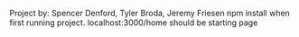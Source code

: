 Project by: Spencer Denford, Tyler Broda, Jeremy Friesen 
npm install when first running project. localhost:3000/home should be starting page

